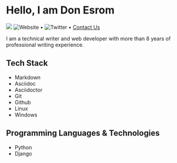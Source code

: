 # Hello, I am Don Esrom

[<img src="https://img.shields.io/badge/Website-Content-brightgreen.svg?logo=LOGO">](<https://donesrom.hashnode.dev/>)
![Website](http://www.donesrom.hashnode.dev) • ![Twitter](https://twitter.com/Donesrom) • [Contact Us](mailto:donesrom@gmail.com)

I am a technical writer and web developer with more than 8 years of professional writing experience. 

## Tech Stack
- Markdown
- Asciidoc
- Asciidoctor
- Git
- Github
- Linux
- Windows

## Programming Languages & Technologies 
- Python
- Django

<!---
Donesrom/Donesrom is a ✨ special ✨ repository because its `README.md` (this file) appears on your GitHub profile.
You can click the Preview link to take a look at your changes.
--->
